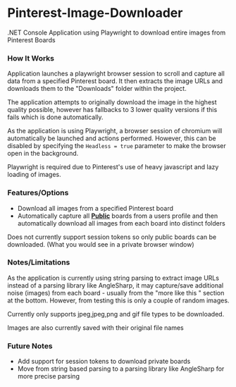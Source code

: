 # Pinterest-Image-Downloader

.NET Console Application using Playwright to download entire images from Pinterest Boards

### How It Works
Application launches a playwright browser session to scroll and capture all data from a specified Pinterest board. It then extracts the image URLs and downloads them to the "Downloads" folder within the project.

The application attempts to originally download the image in the highest quality possible, however has fallbacks to 3 lower quality versions if this fails which is done automatically.

As the application is using Playwright, a browser session of chromium will automatically be launched and actions performed. However, this can be disabled by specifying the `Headless = true` parameter
to make the browser open in the background.

Playwright is required due to Pinterest's use of heavy javascript and lazy loading of images.

### Features/Options
- Download all images from a specified Pinterest board
- Automatically capture all <b><u>Public</u></b> boards from a users profile and then automatically download all images from each board into distinct folders

Does not currently support session tokens so only public boards can be downloaded. (What you would see in a private browser window)

### Notes/Limitations
As the application is currently using string parsing to extract image URLs instead of a parsing library like AngleSharp, it may capture/save additional noise (images) from each board - usually from the "more like this " section at the bottom. 
However, from testing this is only a couple of random images.

Currently only supports jpeg,jpeg,png and gif file types to be downloaded.

Images are also currently saved with their original file names

### Future Notes
- Add support for session tokens to download private boards 
- Move from string based parsing to a parsing library like AngleSharp for more precise parsing